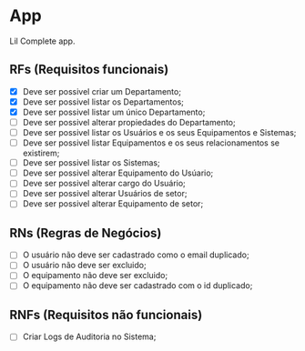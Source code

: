 # App

Lil Complete app.

## RFs (Requisitos funcionais)

- [x] Deve ser possivel criar um Departamento;
- [x] Deve ser possivel listar os Departamentos;
- [x] Deve ser possivel listar um único Departamento;
- [ ] Deve ser possivel alterar propiedades do Departamento;
- [ ] Deve ser possivel listar os Usuários e os seus Equipamentos e Sistemas;
- [ ] Deve ser possivel listar Equipamentos e os seus relacionamentos se existirem;
- [ ] Deve ser possivel listar os Sistemas;
- [ ] Deve ser possivel alterar Equipamento do Usúario;
- [ ] Deve ser possivel alterar cargo do Usuário;
- [ ] Deve ser possivel alterar Usuários de setor;
- [ ] Deve ser possivel alterar Equipamento de setor;

## RNs (Regras de Negócios)

- [ ] O usuário não deve ser cadastrado como o email duplicado;
- [ ] O usuário não deve ser excluido;
- [ ] O equipamento não deve ser excluido;
- [ ] O equipamento não deve ser cadastrado com o id duplicado;

## RNFs (Requisitos não funcionais)

- [ ] Criar Logs de Auditoria no Sistema;
